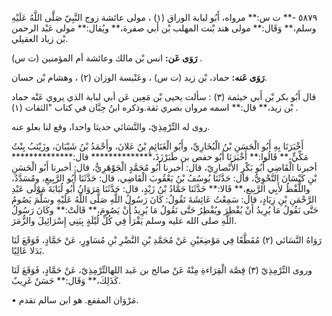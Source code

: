 ٥٨٧٩ -** ت س:** مرواه، أَبُو لبابة الوراق (١) ، مولى عائشة زوج النَّبِيّ صَلَّى اللَّهُ عَلَيْهِ وسلم،** وَقَال:** مولى هند بْنت المهلب بْن أَبي صفرة،** ويُقال:** مولى عَبْد الرحمن بْن زياد العقيلي.

**رَوَى عَن:** انس بْن مالك وعائشة أم المؤمنين (ت س) .

**رَوَى عَنه:** حماد، بْن زيد (ت س) ، وعَنْبسة الوزان (٢) ، وهشام بْن حسان.

قال أَبُو بكر بْن أَبي خيثمة (٣) : سألت يحيى بْن مَعِين عَن أبي لبابة الذي يروي عَنْه حماد بْن زيد،** قال:** اسمه مروان بصري ثقة.وذكره ابنُ حِبَّان في كتاب "الثقات (١) .

روى له التِّرْمِذِيّ، والنَّسَائي حديثا واحدا، وقع لنا بعلو عنه.

أَخْبَرَنَا بِهِ أَبُو الْحَسَنِ بْنُ الْبُخَارِيِّ، وأَبُو الْغَنَائِمِ بْنُ عَلانَ، وأَحْمَدُ بْنُ شَيْبَانَ، وزَيْنَبُ بِنْتُ مَكِّيٍّ،** قَالُوا:** أَخْبَرَنَا أَبُو حفص بن طَبَرْزَذَ،************** قال:************** أخبرنا الْقَاضِي أَبُو بَكْرٍ الأَنْصارِيّ، قال: أخبرنا أَبُو مُحَمَّدٍ الْجَوْهَرِيُّ، قال: أخبرنا أَبُو الْحَسَنِ بْنِ كَيْسَانَ النَّحْوِيُّ، قال: حَدَّثَنَا يُوسُفُ بْنُ يَعْقُوبَ الْقَاضِي، قال: حَدَّثَنَا أَبُو الرَّبِيعِ، ومُسَدَّدٌ، واللَّفْظُ لأَبِي الرَّبِيعِ،** قَالا:** حَدَّثَنَا حَمَّادُ بْنُ زَيْدٍ، قال: حَدَّثَنَا مَرَوَانُ أَبُو لُبَابَةَ مَوْلَى عَبْدِ الرَّحْمَنِ بْنِ زِيَادٍ، قال: سَمِعْتُ عَائِشَةَ تَقُولُ: كَانَ رَسُولُ اللَّهِ صَلَّى اللَّهُ عَلَيْهِ وسَلَّمَ يَصُومُ حَتَّى نَقُولُ مَا يُرِيدُ أَنْ يُفْطِرَ ويُفْطِرُ حَتَّى نَقُولُ مَا يُرِيدُ أَنْ يَصُومَ،** قَالَتْ:** وكَانَ رَسُولُ اللَّهِ صلى الله عليه وسلم يَقْرَأُ فِي كُلِّ لُيْلَةٍ بِبَنِي إِسْرَائِيلَ والزُّمَرَ.

رَوَاهُ النَّسَائي (٢) مُقَطَّعًا فِي مَوْضِعَيْنِ عَنْ مُحَمَّدِ بْنِ النَّضْرِ بْنِ مُسَاوِرٍ، عَنْ حَمَّادٍ، فَوَقَعَ لَنَا بَدَلا عَالِيًا.

وروى التِّرْمِذِيّ (٣) قِصَّة الْقِرَاءةِ مِنْهُ عَنْ صالح بن عَبد اللهالتِّرْمِذِيّ، عَنْ حَمَّادٍ، فَوَقَعَ لَنَا كَذَلِكَ،** وَقَال:** حَسَنٌ غَرِيبٌ.

• مَرْوَان المقفع. هو ابن سالم تقدم.